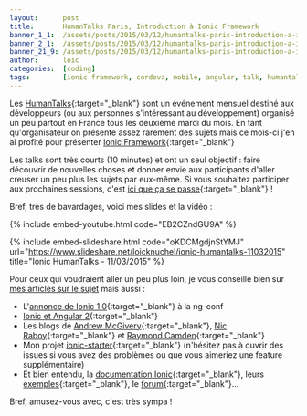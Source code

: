 ```yaml
---
layout:      post
title:       HumanTalks Paris, Introduction à Ionic Framework
banner_1_1:  /assets/posts/2015/03/12/humantalks-paris-introduction-a-ionic-framework_1_1.jpg
banner_2_1:  /assets/posts/2015/03/12/humantalks-paris-introduction-a-ionic-framework_2_1.jpg
banner_21_9: /assets/posts/2015/03/12/humantalks-paris-introduction-a-ionic-framework_21_9.jpg
author:      loic
categories:  [coding]
tags:        [ionic framework, cordova, mobile, angular, talk, humantalks]
---
```


Les [HumanTalks](https://humantalks.com){:target="_blank"} sont un événement mensuel destiné aux développeurs 
(ou aux personnes s'intéressant au développement) organisé un peu partout en France
tous les deuxième mardi du mois. En tant qu'organisateur on présente assez rarement des sujets
mais ce mois-ci j'en ai profité pour présenter [Ionic Framework](https://ionicframework.com/){:target="_blank"} <i class="emoji smile"></i>

Les talks sont très courts (10 minutes) et ont un seul objectif :
faire découvrir de nouvelles choses et donner envie aux participants d'aller creuser un peu plus les sujets par eux-même.
Si vous souhaitez participer aux prochaines sessions, c'est [ici que ça se passe](https://www.meetup.com/HumanTalks-Paris){:target="_blank"} !

Bref, très de bavardages, voici mes slides et la vidéo :

{% include embed-youtube.html code="EB2CZndGU9A" %}

{% include embed-slideshare.html code="oKDCMgdjnStYMJ" url="https://www.slideshare.net/loicknuchel/ionic-humantalks-11032015" title="Ionic HumanTalks - 11/03/2015" %}

Pour ceux qui voudraient aller un peu plus loin, je vous conseille bien sur [mes articles sur le sujet](/blog/tags#ionic-framework) mais aussi :

- L'[annonce de Ionic 1.0](https://www.youtube.com/watch?v=wvr11fvCeu4){:target="_blank"} à la ng-conf
- [Ionic et Angular 2](https://blog.ionicframework.com/angular-2-ionic/){:target="_blank"}
- Les blogs de [Andrew McGivery](http://mcgivery.com/){:target="_blank"}, [Nic Raboy](https://www.thepolyglotdeveloper.com/tags/apache-cordova/){:target="_blank"} et 
[Raymond Camden](https://www.raymondcamden.com/){:target="_blank"}
- Mon projet [ionic-starter](https://github.com/loicknuchel/ionic-starter){:target="_blank"} (n'hésitez pas à ouvrir des issues si vous avez des problèmes ou que vous aimeriez une feature supplémentaire)
- Et bien entendu, la [documentation Ionic](https://ionicframework.com/){:target="_blank"}, leurs [exemples](https://codepen.io/ionic/pens/public/?grid_type=list){:target="_blank"},
le [forum](https://forum.ionicframework.com/){:target="_blank"}... <i class="emoji smile"></i>

Bref, amusez-vous avec, c'est très sympa !
